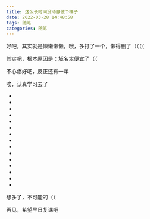 ```yaml
---
title: 这么长时间没动静做个样子
date: 2022-03-28 14:48:58
tags: 随笔
categories: 随笔
---
```


好吧，其实就是懒懒懒懒，哦，多打了一个，懒得删了（（（（

其实吧，根本原因是：域名太便宜了（（

不心疼好吧，反正还有一年

唉，认真学习去了

* 
* 
* 
* 
* 
* 
* 
* 
* 
* 
* 
* 
* 
* 
* 

想多了，不可能的（（

再见，希望早日复课吧

